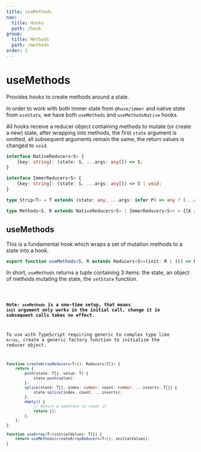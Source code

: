 ```yaml
---
title: useMethods
nav:
  title: Hooks
  path: /hook
group:
  title: Methods
  path: /methods
order: 2
---
```


# useMethods

Provides hooks to create methods around a state.

In order to work with both immer state from `@huse/immer` and native state from `useState`, we have both `useMethods` and `useMethodsNative` hooks.

All hooks receive a reducer object containing methods to mutate (or create a new) state, after wrapping into methods,
the first `state` argument is omitted, all subsequent arguments remain the same, the return values is changed to `void`.

```typescript
interface NativeReducers<S> {
    [key: string]: (state: S, ...args: any[]) => S;
}

interface ImmerReducers<S> {
    [key: string]: (state: S, ...args: any[]) => S | void;
}

type Strip<T> = T extends (state: any, ...args: infer P) => any ? (...args: P) => void : never;

type Methods<S, R extends NativeReducers<S> | ImmerReducers<S>> = {[K in keyof R]: Strip<R[K]>};
```

## useMethods

This is a fundamental hook which wraps a set of mutation methods to a state into a hook.

```typescript
export function useMethods<S, R extends Reducers<S>>(init: R | (() => R), initialState: S | (() => S)): [S, Methods<S, R>, SetImmerState<S>]
```

In short, `useMethods` returns a tuple containing 3 items: the state, an object of methods mutating the state, the `setState` function.

<code src="./demo/useMethods.tsx">

**Note: `useMethods` is a one-time setup, that means `init` argument only works in the initial call,
change it in subsequent calls takes no effect.**

To use with TypeScript requiring generic to complex type like `Array`, create a generic factory function to initialize the reducer object.

```typescript
function createArrayReducers<T>(): Reducers<T[]> {
    return {
        push(state: T[], value: T) {
            state.push(value);
        },
        splice(state: T[], index: number, count: number, ...inserts: T[]) {
            state.splice(index, count, ...inserts);
        },
        empty() {
            // Return a newstate to reset it
            return [];
        },
    };
};

function useArray<T>(initialValues: T[]) {
    return useMethods(createArrayReducers<T>(), initialValues);
}
```